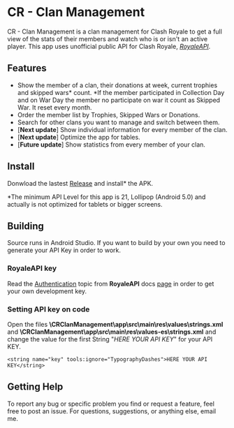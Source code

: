 
# CR - Clan Management

CR - Clan Management is a clan management for Clash Royale to get a full view of the stats of their members and watch who is or isn't an active player. This app uses unofficial public API for Clash Royale, [*RoyaleAPI*](https://royaleapi.com/).

## Features

- Show the member of a clan, their donations at week, current trophies and skipped wars* count.
*If the member participated in Collection Day and on War Day the member no participate on war it count as Skipped War. It reset every month.
- Order the member list by Trophies, Skipped Wars or Donations.
- Search for other clans you want to manage and switch between them.
- [**Next update**] Show individual information for every member of the clan.
- [**Next update**] Optimize the app for tables.
- [**Future update**] Show statistics from every member of your clan.

## Install

Donwload the lastest [Release](https://github.com/Bahamut1797/CRCMngmt/releases/latest) and install* the APK.

*The minimum API Level for this app is 21, Lollipop (Android 5.0) and actually is not optimized for tablets or bigger screens.

## Building

Source runs in Android Studio.
If you want to build by your own you need to generate your API Key in order to work.

### RoyaleAPI key

Read the [Authentication](https://docs.royaleapi.com/#/authentication?id=key-management) topic from **RoyaleAPI** docs [page]((https://docs.royaleapi.com/)) in order to get your own development key.

### Setting API key on code

Open the files **\CRClanManagement\app\src\main\res\values\strings.xml** and **\CRClanManagement\app\src\main\res\values-es\strings.xml** and change the value for the first String "*HERE YOUR API KEY*" for your API KEY.

    <string name="key" tools:ignore="TypographyDashes">HERE YOUR API KEY</string>

## Getting Help

To report any bug or specific problem you find or request a feature, feel free to post an issue. For questions, suggestions, or anything else, email me.
